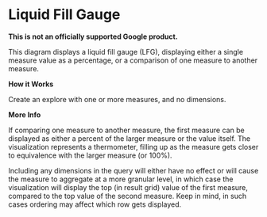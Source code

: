#  Liquid Fill Gauge

**This is not an officially supported Google product.**

This diagram displays a liquid fill gauge (LFG), displaying either a single measure value as a percentage, or a comparison of one measure to another measure.

**How it Works**

Create an explore with one or more measures, and no dimensions.

**More Info**

If comparing one measure to another measure, the first measure can be displayed as either a percent of the larger measure or the value itself. The visualization represents a thermometer, filling up as the measure gets closer to equivalence with the larger measure (or 100%).

Including any dimensions in the query will either have no effect or will cause the measure to aggregate at a more granular level, in which case the visualization will display the top (in result grid) value of the first measure, compared to the top value of the second measure. Keep in mind, in such cases ordering may affect which row gets displayed.
